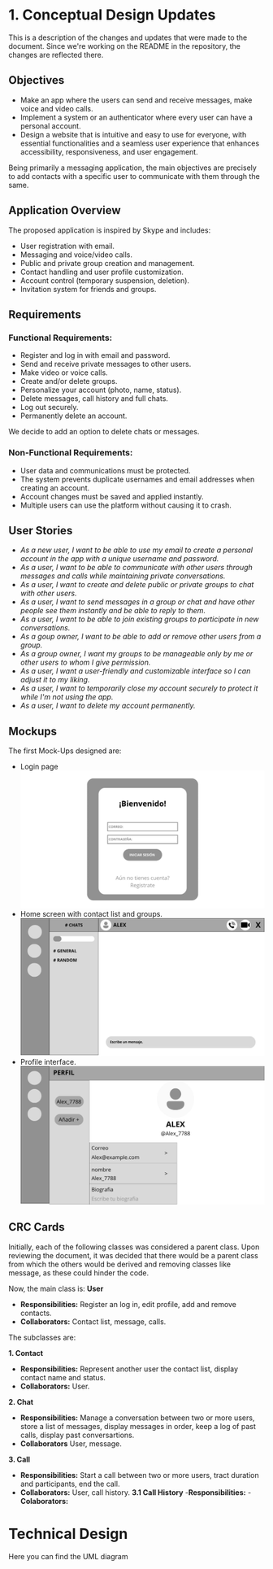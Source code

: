 # 1. Conceptual Design Updates

This is a description of the changes and updates that were made to the document. Since we're working on the README in the repository, the changes are reflected there.

## Objectives

- Make an app where the users can send and receive messages, make voice and video calls.
- Implement a system or an authenticator where every user can have a personal account.
- Design a website that is intuitive and easy to use for everyone, with essential functionalities and a seamless user experience that enhances accessibility, responsiveness, and user engagement.

Being primarily a messaging application, the main objectives are precisely to add contacts with a specific user to communicate with them through the same.

## Application Overview

The proposed application is inspired by Skype and includes:
- User registration with email.
- Messaging and voice/video calls.
- Public and private group creation and management.
- Contact handling and user profile customization.
- Account control (temporary suspension, deletion).
- Invitation system for friends and groups.

## Requirements

### Functional Requirements:

- Register and log in with email and password.
- Send and receive private messages to other users.
- Make video or voice calls.
- Create and/or delete groups.
- Personalize your account (photo, name, status).
- Delete messages, call history and full chats.
- Log out securely.
- Permanently delete an account.

We decide to add an option to delete chats or messages.

### Non-Functional Requirements:

- User data and communications must be protected.
- The system prevents duplicate usernames and email addresses when creating an account.
- Account changes must be saved and applied instantly.
- Multiple users can use the platform without causing it to crash.

## User Stories

- *As a new user, I want to be able to use my email to create a personal account in the app with a unique username and password.*
- *As a user, I want to be able to communicate with other users through messages and calls while maintaining private conversations.*
- *As a user, I want to create and delete public or private groups to chat with other users.*
- *As a user, I want to send messages in a group or chat and have other people see them instantly and be able to reply to them.*
- *As a user, I want to be able to join existing groups to participate in new conversations.*
- *As a goup owner, I want to be able to add or remove other users from a group.*
- *As a group owner, I want my groups to be manageable only by me or other users to whom I give permission.*
- *As a user, I want a user-friendly and customizable interface so I can adjust it to my liking.*
- *As a user, I want to temporarily close my account securely to protect it while I'm not using the app.*
- *As a user, I want to delete my account permanently.*

## Mockups

The first Mock-Ups designed are:
- Login page
![Login Mockup](https://raw.githubusercontent.com/ValU020/Java-Project/main/Mock-Ups/Mockup1.jpg)
- Home screen with contact list and groups.
  ![Main Page Mockup](https://raw.githubusercontent.com/ValU020/Java-Project/main/Mock-Ups/Mockup2.jpg)
- Profile interface.
![Profile Mockup](https://raw.githubusercontent.com/ValU020/Java-Project/main/Mock-Ups/Mockup3.jpg)


## CRC Cards
Initially, each of the following classes was considered a parent class. Upon reviewing the document, it was decided that there would be a parent class from which the others would be derived and removing classes like message, as these could hinder the code.

Now, the main class is:
**User**
- **Responsibilities:** Register an log in, edit profile, add and remove contacts.
- **Collaborators:** Contact list, message, calls.

The subclasses are:

**1. Contact**
- **Responsibilities:** Represent another user the contact list, display contact name and status.
- **Collaborators:** User.
  
**2. Chat**
- **Responsibilities:** Manage a conversation between two or more users, store a list of messages, display messages in order,  keep a log of past calls, display past conversartions.
- **Collaborators** User, message.

**3. Call**
- **Responsibilities:** Start a call between two or more users, tract duration and participants, end the call.
- **Collaborators:** User, call history.
   **3.1 Call History**
   -**Responsibilities:**
   -**Colaborators:**
# Technical Design

Here you can find the UML diagram

